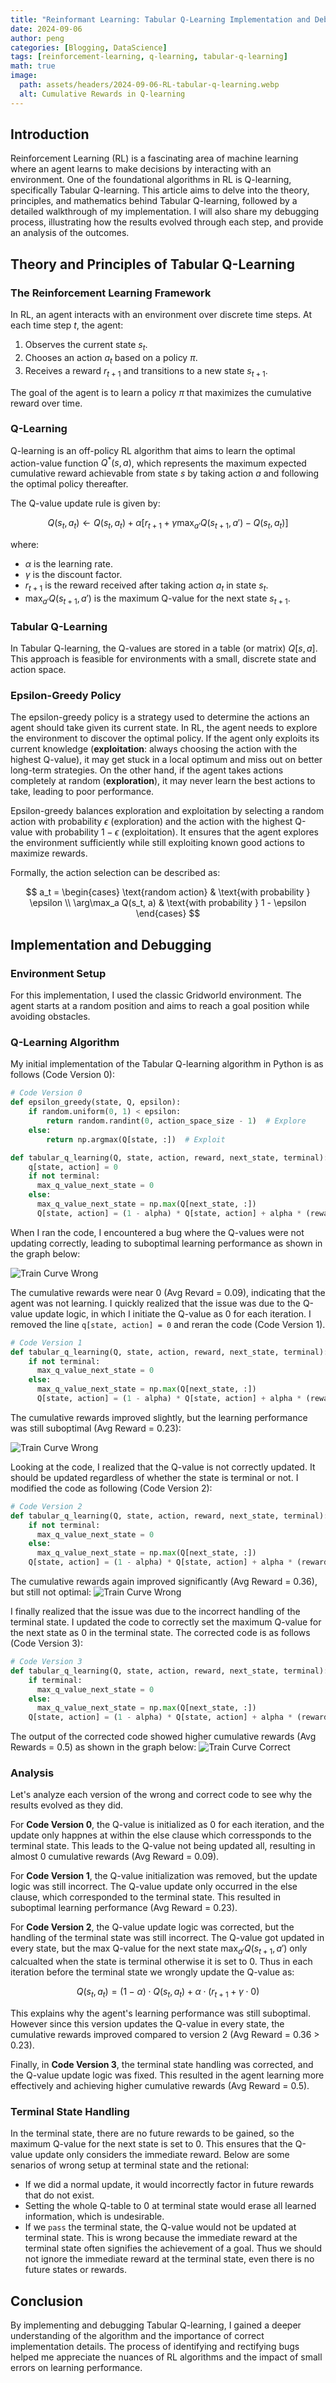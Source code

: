 ```yaml
---
title: "Reinformant Learning: Tabular Q-Learning Implementation and Debugging"
date: 2024-09-06
author: peng
categories: [Blogging, DataScience]
tags: [reinforcement-learning, q-learning, tabular-q-learning]
math: true
image:
  path: assets/headers/2024-09-06-RL-tabular-q-learning.webp
  alt: Cumulative Rewards in Q-learning
---
```


## Introduction

Reinforcement Learning (RL) is a fascinating area of machine learning where an agent learns to make decisions by interacting with an environment. One of the foundational algorithms in RL is Q-learning, specifically Tabular Q-learning. This article aims to delve into the theory, principles, and mathematics behind Tabular Q-learning, followed by a detailed walkthrough of my implementation. I will also share my debugging process, illustrating how the results evolved through each step, and provide an analysis of the outcomes.

## Theory and Principles of Tabular Q-Learning

### The Reinforcement Learning Framework

In RL, an agent interacts with an environment over discrete time steps. At each time step $t$, the agent:

1. Observes the current state $s_t$.
2. Chooses an action $a_t$ based on a policy $\pi$.
3. Receives a reward $r_{t+1}$ and transitions to a new state $s_{t+1}$.

The goal of the agent is to learn a policy $\pi$ that maximizes the cumulative reward over time.

### Q-Learning

Q-learning is an off-policy RL algorithm that aims to learn the optimal action-value function $Q^*(s, a)$, which represents the maximum expected cumulative reward achievable from state $s$ by taking action $a$ and following the optimal policy thereafter.

The Q-value update rule is given by:

$$ Q(s_t, a_t) \leftarrow Q(s_t, a_t) + \alpha \left[ r_{t+1} + \gamma \max_{a'} Q(s_{t+1}, a') - Q(s_t, a_t) \right] $$

where:
- $\alpha$ is the learning rate.
- $\gamma$ is the discount factor.
- $r_{t+1}$ is the reward received after taking action $a_t$ in state $s_t$.
- $\max_{a'} Q(s_{t+1}, a')$ is the maximum Q-value for the next state $s_{t+1}$.

### Tabular Q-Learning

In Tabular Q-learning, the Q-values are stored in a table (or matrix) $Q[s, a]$. This approach is feasible for environments with a small, discrete state and action space.

### Epsilon-Greedy Policy
The epsilon-greedy policy is a strategy used to determine the actions an agent should take given its current state.  In RL, the agent needs to explore the environment to discover the optimal policy. If the agent only exploits its current knowledge (__exploitation__: always choosing the action with the highest Q-value), it may get stuck in a local optimum and miss out on better long-term strategies. On the other hand, if the agent takes actions completely at random (__exploration__), it may never learn the best actions to take, leading to poor performance.

Epsilon-greedy balances exploration and exploitation by selecting a random action with probability $\epsilon$ (exploration) and the action with the highest Q-value with probability $1 - \epsilon$ (exploitation). It ensures that the agent explores the environment sufficiently while still exploiting known good actions to maximize rewards.

Formally, the action selection can be described as:

$$
a_t = 
\begin{cases} 
\text{random action} & \text{with probability } \epsilon \\
\arg\max_a Q(s_t, a) & \text{with probability } 1 - \epsilon
\end{cases}
$$

## Implementation and Debugging

### Environment Setup

For this implementation, I used the classic Gridworld environment. The agent starts at a random position and aims to reach a goal position while avoiding obstacles.

### Q-Learning Algorithm
My initial implementation of the Tabular Q-learning algorithm in Python is as follows (Code Version 0):

```python
# Code Version 0
def epsilon_greedy(state, Q, epsilon):
    if random.uniform(0, 1) < epsilon:
        return random.randint(0, action_space_size - 1)  # Explore
    else:
        return np.argmax(Q[state, :])  # Exploit

def tabular_q_learning(Q, state, action, reward, next_state, terminal): if not terminal:
    q[state, action] = 0
    if not terminal:
      max_q_value_next_state = 0
    else:
      max_q_value_next_state = np.max(Q[next_state, :])
      Q[state, action] = (1 - alpha) * Q[state, action] + alpha * (reward + gamma * max_q_value_next_state)
```
When I ran the code, I encountered a bug where the Q-values were not updating correctly, leading to suboptimal learning performance as shown in the graph below:

![Train Curve Wrong](/assets/img/2024-09-06-RL-tabular-q-learning/training_curve_wrong_0.png)

The cumulative rewards were near 0 (Avg Revard = 0.09), indicating that the agent was not learning. I quickly realized that the issue was due to the Q-value update logic, in which I initiate the Q-value as 0 for each iteration. I removed the line `q[state, action] = 0` and reran the code (Code Version 1). 

```python
# Code Version 1
def tabular_q_learning(Q, state, action, reward, next_state, terminal): if not terminal:
    if not terminal:
      max_q_value_next_state = 0
    else:
      max_q_value_next_state = np.max(Q[next_state, :])
      Q[state, action] = (1 - alpha) * Q[state, action] + alpha * (reward + gamma * max_q_value_next_state)
```

The cumulative rewards improved slightly, but the learning performance was still suboptimal (Avg Reward = 0.23):

![Train Curve Wrong](/assets/img/2024-09-06-RL-tabular-q-learning/training_curve_wrong_1.png)

Looking at the code, I realized that the Q-value is not correctly updated. It should be updated regardless of whether the state is terminal or not. I modified the code as following (Code Version 2):

```python
# Code Version 2
def tabular_q_learning(Q, state, action, reward, next_state, terminal): if not terminal:
    if not terminal:
      max_q_value_next_state = 0
    else:
      max_q_value_next_state = np.max(Q[next_state, :])
    Q[state, action] = (1 - alpha) * Q[state, action] + alpha * (reward + gamma * max_q_value_next_state)
```
The cumulative rewards again improved significantly (Avg Reward = 0.36), but still not optimal:
![Train Curve Wrong](/assets/img/2024-09-06-RL-tabular-q-learning/training_curve_wrong_2.png)

I finally realized that the issue was due to the incorrect handling of the terminal state. I updated the code to correctly set the maximum Q-value for the next state as 0 in the terminal state. The corrected code is as follows (Code Version 3):

```python
# Code Version 3
def tabular_q_learning(Q, state, action, reward, next_state, terminal): if not terminal:
    if terminal:
      max_q_value_next_state = 0
    else:
      max_q_value_next_state = np.max(Q[next_state, :])
    Q[state, action] = (1 - alpha) * Q[state, action] + alpha * (reward + gamma * max_q_value_next_state)
```
The output of the corrected code showed higher cumulative rewards (Avg Rewards = 0.5) as shown in the graph below:
![Train Curve Correct](/assets/img/2024-09-06-RL-tabular-q-learning/training_curve_correct.png)

### Analysis

Let's analyze each version of the wrong and correct code to see why the results evolved as they did. 

For **Code Version 0**, the Q-value is initialized as 0 for each iteration, and the update only happnes at within the else clause which corressponds to the terminal state. This leads to the Q-value not being updated all, resulting in almost 0 cumulative rewards (Avg Reward = 0.09).

For **Code Version 1**, the Q-value initialization was removed, but the update logic was still incorrect. The Q-value update only occurred in the else clause, which corresponded to the terminal state. This resulted in suboptimal learning performance (Avg Reward = 0.23).

For **Code Version 2**, the Q-value update logic was corrected, but the handling of the terminal state was still incorrect. The Q-value got updated in every state, but the max Q-value for the next state $\max_{a'} Q(s_{t+1}, a')$ only calcualted when the state is terminal otherwise it is set to 0. Thus in each iteration before the terminal state we wrongly update the Q-value as:

$$ Q(s_t, a_t) = (1 - \alpha) \cdot Q(s_t, a_t) + \alpha \cdot (r_{t+1} + \gamma \cdot 0) $$

This explains why the agent's learning performance was still suboptimal. However since this version updates the Q-value in every state, the cumulative rewards improved compared to version 2 (Avg Reward = 0.36 > 0.23).

Finally, in **Code Version 3**, the terminal state handling was corrected, and the Q-value update logic was fixed. This resulted in the agent learning more effectively and achieving higher cumulative rewards (Avg Reward = 0.5).

### Terminal State Handling
In the terminal state, there are no future rewards to be gained, so the maximum Q-value for the next state is set to 0. This ensures that the Q-value update only considers the immediate reward. Below are some senarios of wrong setup at terminal state and the retional: 

* If we did a normal update, it would incorrectly factor in future rewards that do not exist. 
* Setting the whole Q-table to 0 at terminal state would erase all learned information, which is undesirable.
* If we `pass` the terminal state, the Q-value would not be updated at terminal state. This is wrong because the immediate reward at the terminal state often signifies the achievement of a goal. Thus we should not ignore the immediate reward at the terminal state, even there is no future states or rewards.

## Conclusion
By implementing and debugging Tabular Q-learning, I gained a deeper understanding of the algorithm and the importance of correct implementation details. The process of identifying and rectifying bugs helped me appreciate the nuances of RL algorithms and the impact of small errors on learning performance.
